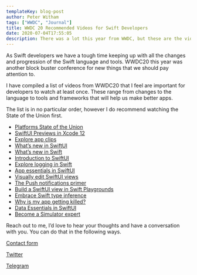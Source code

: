 ```yaml
---
templateKey: blog-post
author: Peter Witham
tags: ["WWDC", "Journal"]
title: WWDC 20 Recommended Videos for Swift Developers
date: 2020-07-04T17:55:05
description: There was a lot this year from WWDC, but these are the videos that I feel are a must watch for Swift developers.
---
```


As Swift developers we have a tough time keeping up with all the changes and progression of the Swift language and tools. WWDC20 this year was another block buster conference for new things that we should pay attention to.

I have compiled a list of videos from WWDC20 that I feel are important for developers to watch at least once. These range from changes to the language to tools and frameworks that will help us make better apps.

The list is in no particular order, however I do recommend watching the State of the Union first.

- [Platforms State of the Union](https://developer.apple.com/videos/play/wwdc2020/102/)
- [SwiftUI Previews in Xcode 12](https://developer.apple.com/news/?id=4ii0mffp)
- [Explore app clips](https://developer.apple.com/wwdc20/10174)
- [What’s new in SwiftUI](https://developer.apple.com/videos/play/wwdc2020/10041/)
- [What’s new in Swift](https://developer.apple.com/videos/play/wwdc2020/10170/)
- [Introduction to SwiftUI](https://developer.apple.com/videos/play/wwdc2020/10119/)
- [Explore logging in Swift](https://developer.apple.com/videos/play/wwdc2020/10168/)
- [App essentials in SwiftUI](https://developer.apple.com/wwdc20/10037)
- [Visually edit SwiftUI views](https://developer.apple.com/videos/play/wwdc2020/10185/)
- [The Push notifications primer](https://developer.apple.com/videos/play/wwdc2020/10095/)
- [Build a SwiftUI view in Swift Playgrounds](https://developer.apple.com/videos/play/wwdc2020/10643/)
- [Embrace Swift type inference](https://developer.apple.com/videos/play/wwdc2020/10165/)
- [Why is my app getting killed?](https://developer.apple.com/videos/play/wwdc2020/10078/)
- [Data Essentials in SwiftUI](https://developer.apple.com/videos/play/wwdc2020/10040/)
- [Become a Simulator expert](https://developer.apple.com/videos/play/wwdc2020/10647/)

Reach out to me, I’d love to hear your thoughts and have a conversation with you. You can do that in the following ways.

[Contact form](https://compileswift.com/contact)

[Twitter](https://twitter.com/compileswift)

[Telegram](https://t.me/compileswift)
